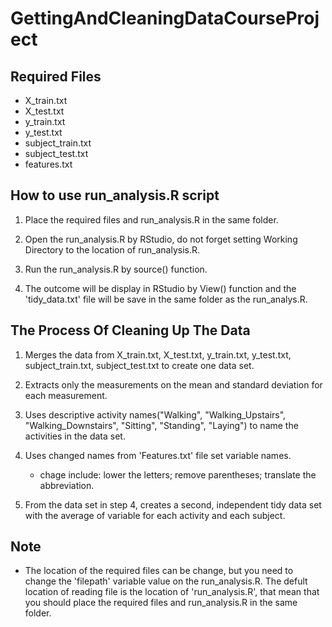 # GettingAndCleaningDataCourseProject

## Required Files

* X_train.txt
* X_test.txt
* y_train.txt
* y_test.txt
* subject_train.txt
* subject_test.txt
* features.txt

## How to use run_analysis.R script

1. Place the required files and run_analysis.R in the same folder.

2. Open the run_analysis.R by RStudio, do not forget setting Working Directory to the location of run_analysis.R.

3. Run the run_analysis.R by source() function.

4. The outcome will be display in RStudio by View() function and the 'tidy_data.txt' file will be save in the same folder as the 
  run_analys.R.

## The Process Of Cleaning Up The Data

1. Merges the data from X_train.txt, X_test.txt, y_train.txt, y_test.txt, subject_train.txt, subject_test.txt 
  to create one data set.

2. Extracts only the measurements on the mean and standard deviation for each measurement.

3. Uses descriptive activity names("Walking", "Walking_Upstairs",  "Walking_Downstairs", "Sitting", "Standing", "Laying") 
  to name the activities in the data set.

4. Uses changed names from 'Features.txt' file set variable names.
    * chage include: lower the letters; remove parentheses; translate the abbreviation.
    
5. From the data set in step 4, creates a second, independent tidy data set with the average of variable for each activity and each subject.

## Note

* The location of the required files can be change, but you need to change the 'filepath' variable value on the run_analysis.R.
  The defult location of reading file is the location of 'run_analysis.R', that mean that you should 
  place the required files and run_analysis.R in the same folder.
